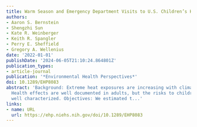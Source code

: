 ```yaml
---
title: Warm Season and Emergency Department Visits to U.S. Children’s Hospitals
authors:
- Aaron S. Bernstein
- Shengzhi Sun
- Kate R. Weinberger
- Keith R. Spangler
- Perry E. Sheffield
- Gregory A. Wellenius
date: '2022-01-01'
publishDate: '2024-06-05T21:10:24.864801Z'
publication_types:
- article-journal
publication: '*Environmental Health Perspectives*'
doi: 10.1289/EHP8083
abstract: 'Background: Extreme heat exposures are increasing with climate change.
  Health effects are well documented in adults, but the risks to children are not
  well characterized. Objectives: We estimated t...'
links:
- name: URL
  url: https://ehp.niehs.nih.gov/doi/10.1289/EHP8083
---
```

